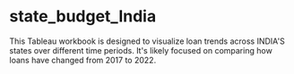 # state_budget_India
This Tableau workbook is designed to visualize loan trends across INDIA'S states over different time periods. It's likely focused on comparing how loans have changed from 2017 to 2022.
